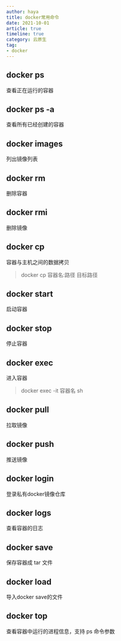 ```yaml
---
author: haya
title: docker常用命令
date: 2021-10-01
article: true
timeline: true
category: 云原生
tag:
- docker
---
```



## docker ps
查看正在运行的容器

## docker ps -a	
查看所有已经创建的容器

## docker images
列出镜像列表

## docker rm
删除容器

## docker rmi
删除镜像

## docker cp
容器与主机之间的数据拷贝
> docker cp  容器名:路径 目标路径

## docker start	
启动容器

## docker stop	
停止容器

## docker exec
进入容器
> docker exec -it 容器名 sh

## docker pull	
拉取镜像

## docker push
推送镜像

## docker login
登录私有docker镜像仓库

## docker logs 
查看容器的日志

## docker save
保存容器成 tar 文件

## docker load 
导入docker save的文件

## docker top
查看容器中运行的进程信息，支持 ps 命令参数

